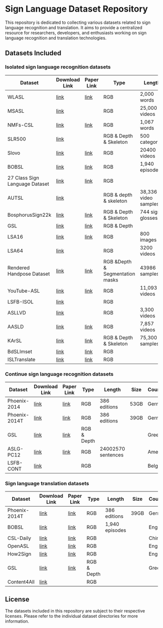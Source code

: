 
# Sign Language Dataset Repository

This repository is dedicated to collecting various datasets related to sign language recognition and translation. It aims to provide a centralized resource for researchers, developers, and enthusiasts working on sign language recognition and translation technologies.

## Datasets Included

### Isolated sign language recognition datasets
| Dataset | Download Link | Paper Link | Type | Length | Size | Country |
|-----|-----|-----|-----|-----|-----|-----|
| WLASL |[link](https://dxli94.github.io/WLASL/)| [link](https://arxiv.org/pdf/1910.11006v2.pdf) | RGB |2,000 words | | America | 
| MSASL |[link](https://www.microsoft.com/en-us/research/project/ms-asl/)| | RGB | 25,000 videos | |  |
| NMFs-CSL |[link](https://ustc-slr.github.io/datasets/2020_nmfs_csl/)| [link](https://arxiv.org/abs/2110.05382) | RGB |1,067 words | | China | 
| SLR500 |[link](http://home.ustc.edu.cn/~hagjie/)|  | RGB & Depth & Skeleton  | 500 categories |  | China | 
| Slovo |[link](https://github.com/hukenovs/slovo)| [link](https://arxiv.org/abs/2305.14527) | RGB | 20400 videos | 16 GB | Russia | 
| BOBSL |[link](https://www.robots.ox.ac.uk/~vgg/data/bobsl/)| [link](https://arxiv.org/abs/2208.02802) |RGB |1,940 episodes |  | England  | 
| 27 Class Sign Language Dataset |[link](https://www.kaggle.com/datasets/ardamavi/27-class-sign-language-dataset/data)| [link](https://arxiv.org/abs/2203.03859) |RGB| | 1G | America  | 
| AUTSL |[link](https://cvml.ankara.edu.tr/datasets/)| | RGB & depth & skeleton | 38,336 video samples |  | 
| BosphorusSign22k |[link](https://ogulcanozdemir.github.io/bosphorussign22k/)| [link](https://arxiv.org/pdf/2004.01283v2.pdf) |  RGB & Depth & Skeleton | 744 sign glosses |  |England  | 
| GSL |[link](https://zenodo.org/records/3941811)| [link](https://arxiv.org/abs/2007.12530) |RGB & Depth | | | Greece  | 
| LSA16 |[link](https://facundoq.github.io/datasets/lsa16/)|[link](https://arxiv.org/abs/2310.17427) |RGB   | 800 images | | Argentina  | 
| LSA64 |[link](https://facundoq.github.io/datasets/lsa64/)| |RGB  | 3200 videos | | Argentina  | 
| Rendered Handpose Dataset |[link](https://lmb.informatik.uni-freiburg.de/resources/datasets/RenderedHandposeDataset.en.html)|[link](https://lmb.informatik.uni-freiburg.de/projects/hand3d/) |RGB &Depth & Segmentation masks | 43986 samples | 7.1G | Argentina  | 
| YouTube-ASL |[link](https://github.com/google-research/google-research/tree/master/youtube_asl)| [link](https://arxiv.org/abs/2306.15162) |RGB  | 11,093 videos | | America  | 
| LSFB-ISOL |[link](https://lsfb.info.unamur.be/#dataset)|  |RGB  |  | | Belgium  | 
|ASLLVD |[link](https://www.bu.edu/asllrp/av/dai-asllvd.html)|  |RGB  | 3,300 videos | | America  | 
|AASLD|[link](https://www.bu.edu/asllrp/av/dai-asllvd.html)| [link](https://arxiv.org/abs/2301.11932) |RGB  | 7,857  videos | 5G  | America  | 
|KArSL|[link](https://hamzah-luqman.github.io/KArSL/)| [link](https://dl.acm.org/doi/10.1145/3423420#:~:text=Signs%20in%20KArSL%20database%20are,language%20recognition%20using%20this%20database) |RGB & Depth & Skeleton |  75,300 samples |  | Arabic  | 
|BdSLImset|[link](https://imruljubair.github.io/project/project-page.html#bdsl)| [link](https://arxiv.org/abs/1811.12813) |RGB  |  |   | Bangladesh  | 
|ISLTranslate|[link](https://github.com/Exploration-Lab/ISLTranslate?tab=readme-ov-file)| [link](https://arxiv.org/abs/2307.05440v1) |RGB  |  |   | India  | 


### Continue sign language recognition datasets

| Dataset | Download Link | Paper Link | Type |Length | Size | Country |
|-----|-----|-----|-----|-----|-----|-----|
| Phoenix-2014 |[link](https://www-i6.informatik.rwth-aachen.de/~koller/RWTH-PHOENIX/)| [link](https://www.sciencedirect.com/science/article/pii/S1077314215002088) |RGB|386 editions | 53GB | German  | 
| Phoenix-2014T |[link](https://www.microsoft.com/en-us/research/project/ms-asl/)| [link](https://ieeexplore.ieee.org/document/8578910)|RGB|386 editions | 39GB | German  | 
| GSL |[link](https://zenodo.org/records/3941811)| [link](https://arxiv.org/abs/2007.12530) |RGB & Depth | | | Greece  | 
| ASLG-PC12 |[link](https://achrafothman.net/site/english-asl-gloss-parallel-corpus-2012-aslg-pc12/)| [link](https://arxiv.org/abs/2306.15162) |RGB  | 24002570 sentences | | America  | 
| LSFB-CONT |[link](https://lsfb.info.unamur.be/#dataset)|  |RGB  |  | | Belgium  | 


### Sign language translation datasets

| Dataset | Download Link | Paper Link | Type |Length | Size | Country |
|-----|-----|-----|-----|-----|-----|-----|
| Phoenix-2014T |[link](https://www.microsoft.com/en-us/research/project/ms-asl/)| [link](https://ieeexplore.ieee.org/document/8578910)|RGB|386 editions | 39GB | German  | 
| BOBSL |[link](https://www.robots.ox.ac.uk/~vgg/data/bobsl/)| [link](https://arxiv.org/abs/2208.02802) |RGB|1,940 episodes |  | England  | 
| CSL-Daily |[link](https://ustc-slr.github.io/datasets/2021_csl_daily/)| [link](https://arxiv.org/abs/2105.12397) |RGB| |  | China  | 
| OpenASL |[link](https://github.com/chevalierNoir/OpenASL/)| [link](https://arxiv.org/abs/2205.12870) |RGB| |  | England  | 
| How2Sign |[link](https://how2sign.github.io/)| [link](https://arxiv.org/abs/2008.08143) |RGB| |  | England  | 
| GSL |[link](https://zenodo.org/records/3941811)| [link](https://arxiv.org/abs/2007.12530) |RGB & Depth | | | Greece  | 
| Content4All |[link](https://www.cvssp.org/data/c4a-news-corpus/)|  |RGB | | |   | 


## License

The datasets included in this repository are subject to their respective licenses. Please refer to the individual dataset directories for more information.
